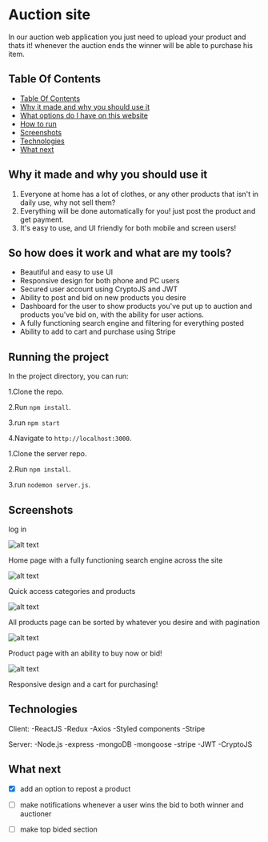 # Auction site

In our auction web application you just need to upload your product and thats it!
whenever the auction ends the winner will be able to purchase his item.

## Table Of Contents <a name="Table"></a>
- [Table Of Contents](#Table)
- [Why it made and why you should use it](#why)
- [What options do I have on this website](#info)
- [How to run](#run)
- [Screenshots](#Screenshots)
- [Technologies](#Technologies)
- [What next](#next)


## Why it made and why you should use it <a name="why"></a>
1. Everyone at home has a lot of clothes, or any other products that isn't in daily use, why not sell them?
2. Everything will be done automatically for you! just post the product and get payment.
3. It's easy to use, and UI friendly for both mobile and screen users!

## So how does it work and what are my tools? <a name="info"></a>
- Beautiful and easy to use UI
- Responsive design for both phone and PC users
- Secured user account using CryptoJS and JWT
- Ability to post and bid on new products you desire
- Dashboard for the user to show products you've put up to auction and products you've bid on, with the ability for user actions.
- A fully functioning search engine and filtering for everything posted
- Ability to add to cart and purchase using Stripe


## Running the project <a name="run"></a>
In the project directory, you can run:

1.Clone the repo.

2.Run `npm install`.

3.run `npm start`

4.Navigate to `http://localhost:3000`.

1.Clone the server repo.

2.Run `npm install`.

3.run `nodemon server.js`.

## Screenshots <a name="Screenshots"></a>
log in

![alt text](https://postimg.cc/CBzjc1bd)

Home page with a fully functioning search engine across the site

![alt text](https://i.postimg.cc/s1LnCF2t/homepage-2.png)

Quick access categories and products

![alt text](https://i.postimg.cc/3rCPdW6c/products.png)

All products page can be sorted by whatever you desire and with pagination

![alt text](https://i.postimg.cc/zBk0XHBw/image.png)

Product page with an ability to buy now or bid!

![alt text](https://i.postimg.cc/Dz9tbGnt/Responsive-shop.png)

Responsive design and a cart for purchasing!



## Technologies <a name="Technologies"></a>
   Client:
   -ReactJS
   -Redux
   -Axios
   -Styled components
   -Stripe
   
   Server:
   -Node.js
   -express
   -mongoDB
   -mongoose
   -stripe
   -JWT
   -CryptoJS
   
## What next <a name="next"></a>
- [x] add an option to repost a product
- [ ] make notifications whenever a user wins the bid to both winner and auctioner
- [ ] make top bided section

